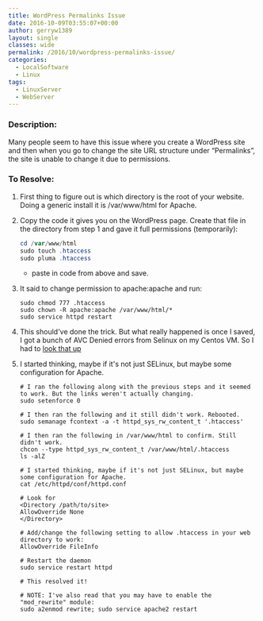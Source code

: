 ```yaml
---
title: WordPress Permalinks Issue
date: 2016-10-09T03:55:07+00:00
author: gerryw1389
layout: single
classes: wide
permalink: /2016/10/wordpress-permalinks-issue/
categories:
  - LocalSoftware
  - Linux
tags:
  - LinuxServer
  - WebServer
---
```

<!--more-->

### Description:

Many people seem to have this issue where you create a WordPress site and then when you go to change the site URL structure under &#8220;Permalinks&#8221;, the site is unable to change it due to permissions.

### To Resolve:

1. First thing to figure out is which directory is the root of your website. Doing a generic install it is /var/www/html for Apache.

2. Copy the code it gives you on the WordPress page. Create that file in the directory from step 1 and gave it full permissions (temporarily):

   ```powershell
   cd /var/www/html
   sudo touch .htaccess
   sudo pluma .htaccess
   ```

   - paste in code from above and save.

3. It said to change permission to apache:apache and run:

   ```shell
   sudo chmod 777 .htaccess
   sudo chown -R apache:apache /var/www/html/*
   sudo service httpd restart
   ```

4. This should've done the trick. But what really happened is once I saved, I got a bunch of AVC Denied errors from Selinux on my Centos VM. So I had to [look that up](http://serverfault.com/questions/626610/selinux-preventing-apache-from-writing-to-a-file)

5. I started thinking, maybe if it's not just SELinux, but maybe some configuration for Apache.

   ```shell
   # I ran the following along with the previous steps and it seemed to work. But the links weren't actually changing.
   sudo setenforce 0

   # I then ran the following and it still didn't work. Rebooted.
   sudo semanage fcontext -a -t httpd_sys_rw_content_t '.htaccess' 

   # I then ran the following in /var/www/html to confirm. Still didn't work.
   chcon --type httpd_sys_rw_content_t /var/www/html/.htaccess
   ls -alZ

   # I started thinking, maybe if it's not just SELinux, but maybe some configuration for Apache.
   cat /etc/httpd/conf/httpd.conf

   # Look for
   <Directory /path/to/site>
   AllowOverride None
   </Directory>

   # Add/change the following setting to allow .htaccess in your web directory to work:
   AllowOverride FileInfo

   # Restart the daemon
   sudo service restart httpd

   # This resolved it!

   # NOTE: I've also read that you may have to enable the "mod_rewrite" module: 
   sudo a2enmod rewrite; sudo service apache2 restart
   ```